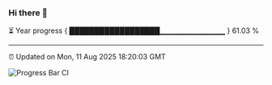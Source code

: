 ### Hi there 👋

⏳ Year progress { ██████████████████▁▁▁▁▁▁▁▁▁▁▁▁ } 61.03 %

---

⏰ Updated on Mon, 11 Aug 2025 18:20:03 GMT

![Progress Bar CI](https://github.com/code-lakshay/GitHub-Actions-Demo/workflows/Progress%20Bar%20CI/badge.svg)
